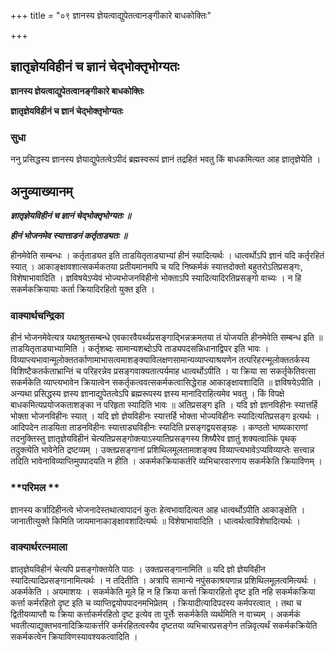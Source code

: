 +++
title = "०९ ज्ञानस्य ज्ञेयत्वाद्युपेतत्वानङ्गीकारे बाधकोक्तिः"

+++


## ज्ञातृज्ञेयविहीनं च ज्ञानं चेद्भोक्तृभोग्यतः

**ज्ञानस्य ज्ञेयत्वाद्युपेतत्वानङ्गीकारे बाधकोक्तिः**

**ज्ञातृज्ञेयविहीनं च ज्ञानं चेद्भोक्तृभोग्यतः**

### **सुधा**

ननु प्रसिद्धस्य ज्ञानस्य ज्ञेयाद्युपेतत्वेऽपीदं ब्रह्मस्वरूपं ज्ञानं तद्रहितं भवतु किं बाधकमित्यत आह ज्ञातृज्ञेयेति ।

## **अनुव्याख्यानम्**

***ज्ञातृज्ञेयविहीनं च ज्ञानं चेद्भोक्तृभोग्यतः ॥***

***हीनं भोजनमेव स्यात्ताडनं कर्तृताड्यतः ॥***

हीनमेवेति सम्बन्धः । कर्तृताड्यत इति ताडयितृताड्याभ्यां हीनं स्यादित्यर्थः । धात्वर्थोऽपि ज्ञानं यदि कर्तृरहितं स्यात् । आकाङ्क्षावशात्सकर्मकतया प्रतीयमानमपि च यदि निष्कर्मकं स्यात्तदोक्तो बहुतरोऽतिप्रसङ्गः, विशेषाभावादिति । ज्ञविषयेऽप्येवं भोज्यभोजनविहीनो भोक्ताऽपि स्यादित्यादिरतिप्रसङ्गो वाच्यः । न हि सकर्मकक्रियायाः कर्ता क्रियादिरहितो युक्त इति ।

### **वाक्यार्थचन्द्रिका**

हीनं भोजनमेवेत्यत्र यथाश्रुतसम्बन्धे एवकारवैयर्थ्यप्रसङ्गाद्भिन्नक्रमतया तं योजयति हीनमेवेति सम्बन्ध इति ॥ ताडयितृताड्याभ्यामिति । कर्तृशब्दः सामान्यशब्दोऽपि ताड्यपदसन्निधानाद्विपर इति भावः । विव्याप्त्यभावान्मूलोक्ततर्काणामाभासत्वमाशङ्क्याविलक्षणसामान्यव्याप्त्याश्रयणेन तत्परिहरन्मूलोक्ततर्कस्य विशिष्टैकतर्कताभ्रान्तिं च परिहरन्नेव प्रसङ्गवाक्यतात्पर्यमाह धात्वर्थोऽपीति । या क्रिया सा सकर्तृकेतिवत्सा सकर्मकेति व्याप्त्यभावेन क्रियात्वेन सकर्तृकत्ववत्सकर्मकत्वासिद्धेराह आकाङ्क्षावशादिति ॥ ज्ञविषयेऽपीति । अन्यथा प्रसिद्धस्य ज्ञस्य ज्ञानाद्युपेतत्वेऽपि ब्रह्मरूपस्य ज्ञस्य मानादिराहित्यमेव भवतु । किं विपक्षे बाधकमित्यप्रयोजकताशङ्का न परिहृता स्यादिति भावः ॥ अतिप्रसङ्ग इति । यदि ज्ञो ज्ञानविहीनः स्यात्तर्हि भोक्ता भोजनविहीनः स्यात् । यदि ज्ञो ज्ञेयविहीनः स्यात्तर्हि भोक्ता भोज्यविहीनः स्यादित्यतिप्रसङ्ग इत्यर्थः । आदिपदेन ताडयिता ताडनविहीनः स्यात्ताड्यविहीनः स्यादिति प्रसङ्गद्वयसङ्ग्रहः । कण्ठतो भाष्यकाराणां तदनुक्तिस्तु ज्ञातृज्ञेयविहीनं चेत्यतिप्रसङ्गोक्त्याऽस्यातिप्रसङ्गस्य शिष्यैरेव ज्ञातुं शक्यत्वात्किं पृथक् तदुक्त्येति भावेनेति द्रष्टव्यम् । उक्तप्रसङ्गानां प्रशिथिलमूलतामाशङ्क्य विव्याप्त्यभावेऽप्यविव्याप्तेः सत्त्वान्न तदिति भावेनाविव्याप्तिमुपपादयति न हीति । अकर्मकक्रियाकर्तरि व्यभिचारवारणाय सकर्मकेति क्रियाविणम् ।

### **परिमल **

ज्ञानस्य कर्त्रादिहीनत्वे भोजनादेस्तथात्वापादनं कुतः हेत्वभावादित्यत आह धात्वर्थोऽपीति आकाङ्क्षेति । जानातीत्युक्ते किमिति जायमानाकाङ्क्षावशादित्यर्थः ॥ विशेषाभावादिति । धात्वर्थत्वाविशेषादित्यर्थः ।

### **वाक्यार्थरत्नमाला**

ज्ञातृज्ञेयविहीनं चेत्यपि प्रसङ्गोक्तयेति पाठः । उक्तप्रसङ्गानामिति ॥ यदि ज्ञो ज्ञेयविहीन स्यादित्यादिप्रसङ्गानामित्यर्थः । न तदितीति । अत्रापि सामान्ये नपुंसकाश्रयणान्न प्रशिथिलमूलत्वमित्यर्थः । अकर्मकेति । अयमाशयः । सकर्मकेति मूले हि न हि क्रिया कर्त्ता क्रियारहितो दृष्ट इति नहि सकर्मकक्रिया कर्त्ता कर्मरहितो दृष्ट इति च व्याप्तिद्वयोपपादनमभिप्रेतम् । क्रियादीत्यादिपदस्य कर्मपरत्वात् । तथा च द्वितीयव्याप्तौ यः क्रिया कर्त्ताकर्मरहितो दृष्ट इत्येव ता पूर्त्तेः सकर्मकेति व्यर्थमिति न वाच्यम् । अकर्मकं भवतीत्याद्युक्तभवनादिक्रियाकर्त्तरि कर्मरहितत्वस्यैव दृष्टतया व्यभिचारप्रसङ्गेन तन्निवृत्यर्थं सकर्मकक्रियेति सकर्मकत्वेन क्रियाविणस्यावश्यकत्वादिति ।

